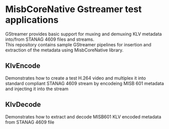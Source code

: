 # MisbCoreNative Gstreamer test applications

 GStreamer provides basic support for muxing and demuxing KLV metadata into/from STANAG 4609 files and streams.  
 This repository contains sample GStreamer pipelines for insertion and extraction of the metadata using MisbCoreNative library. 

 ## KlvEncode

  Demonstrates how to create a test H.264 video and multiplex it into standard compliant STANAG 4609 stream by encodeing MISB 601 metadata and injecting it into the stream

 ## KlvDecode

 Demonstrates how to extract and decode MISB601 KLV encoded metadata from STANAG 4609 file

